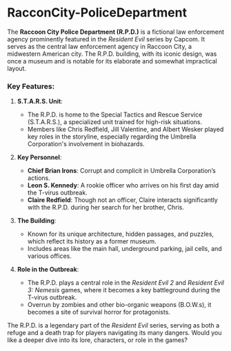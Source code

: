 # RacconCity-PoliceDepartment

The **Raccoon City Police Department (R.P.D.)** is a fictional law enforcement agency prominently featured in the *Resident Evil* series by Capcom. It serves as the central law enforcement agency in Raccoon City, a midwestern American city. The R.P.D. building, with its iconic design, was once a museum and is notable for its elaborate and somewhat impractical layout.

### Key Features:
1. **S.T.A.R.S. Unit**:
   - The R.P.D. is home to the Special Tactics and Rescue Service (S.T.A.R.S.), a specialized unit trained for high-risk situations.
   - Members like Chris Redfield, Jill Valentine, and Albert Wesker played key roles in the storyline, especially regarding the Umbrella Corporation's involvement in biohazards.

2. **Key Personnel**:
   - **Chief Brian Irons**: Corrupt and complicit in Umbrella Corporation’s actions.
   - **Leon S. Kennedy**: A rookie officer who arrives on his first day amid the T-virus outbreak.
   - **Claire Redfield**: Though not an officer, Claire interacts significantly with the R.P.D. during her search for her brother, Chris.

3. **The Building**:
   - Known for its unique architecture, hidden passages, and puzzles, which reflect its history as a former museum.
   - Includes areas like the main hall, underground parking, jail cells, and various offices.

4. **Role in the Outbreak**:
   - The R.P.D. plays a central role in the *Resident Evil 2* and *Resident Evil 3: Nemesis* games, where it becomes a key battleground during the T-virus outbreak.
   - Overrun by zombies and other bio-organic weapons (B.O.W.s), it becomes a site of survival horror for protagonists.

The R.P.D. is a legendary part of the *Resident Evil* series, serving as both a refuge and a death trap for players navigating its many dangers. Would you like a deeper dive into its lore, characters, or role in the games?
